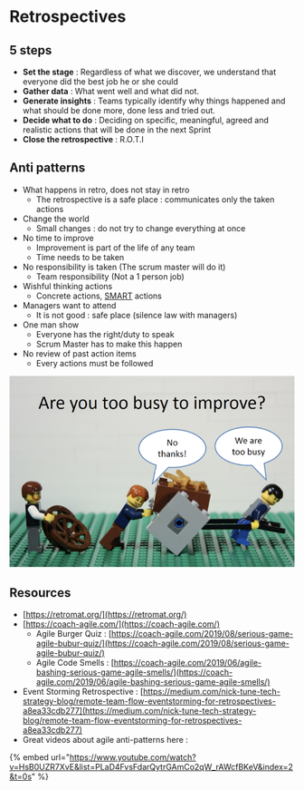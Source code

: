 # Retrospectives

## **5 steps**

* **Set the stage** : Regardless of what we discover, we understand that everyone did the best job he or she could
* **Gather data** : What went well and what did not.
* **Generate insights** : Teams typically identify why things happened and what should be done more, done less and tried out.
* **Decide what to do** : Deciding on specific, meaningful, agreed and realistic actions that will be done in the next Sprint
* **Close the retrospective** : R.O.T.I

## Anti patterns

* What happens in retro, does not stay in retro
  * The retrospective is a safe place : communicates only the taken actions
* Change the world&#x20;
  * Small changes : do not try to change everything at once
* No time to improve
  * Improvement is part of the life of any team
  * Time needs to be taken
* No responsibility is taken (The scrum master will do it)
  * Team responsibility (Not a 1 person job)
* Wishful thinking actions
  * Concrete actions, [SMART](https://en.wikipedia.org/wiki/SMART\_criteria) actions
* Managers want to attend
  * It is not good : safe place (silence law with managers)
* One man show
  * Everyone has the right/duty to speak
  * Scrum Master has to make this happen
* No review of past action items
  * Every actions must be followed

![](<../../.gitbook/assets/image (143).png>)

## Resources

* [https://retromat.org/](https://retromat.org/)
* [https://coach-agile.com/](https://coach-agile.com/)
  * Agile Burger Quiz : [https://coach-agile.com/2019/08/serious-game-agile-bubur-quiz/](https://coach-agile.com/2019/08/serious-game-agile-bubur-quiz/)
  * Agile Code Smells : [https://coach-agile.com/2019/06/agile-bashing-serious-game-agile-smells/](https://coach-agile.com/2019/06/agile-bashing-serious-game-agile-smells/)
* Event Storming Retrospective : [https://medium.com/nick-tune-tech-strategy-blog/remote-team-flow-eventstorming-for-retrospectives-a8ea33cdb277](https://medium.com/nick-tune-tech-strategy-blog/remote-team-flow-eventstorming-for-retrospectives-a8ea33cdb277)
* Great videos about agile anti-patterns here :

{% embed url="https://www.youtube.com/watch?v=HsB0UZR7XvE&list=PLaD4FvsFdarQytrGAmCo2qW_rAWcfBKeV&index=2&t=0s" %}


